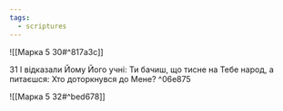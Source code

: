 ```yaml
---
tags:
  - scriptures
---
```


![[Марка 5 30#^817a3c]]

31 І відказали Йому Його учні: Ти бачиш, що тисне на Тебе народ, а питаєшся: Хто доторкнувся до Мене? ^06e875

![[Марка 5 32#^bed678]]